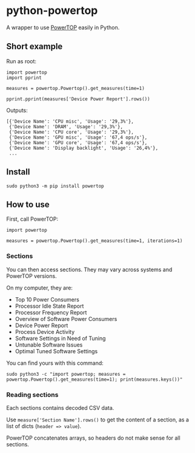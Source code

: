 # python-powertop

A wrapper to use [PowerTOP](https://01.org/powertop/) easily in Python.

## Short example

Run as root:

```
import powertop
import pprint

measures = powertop.Powertop().get_measures(time=1)

pprint.pprint(measures['Device Power Report'].rows())
```

Outputs:

```
[{'Device Name': 'CPU misc', 'Usage': '29,3%'},
 {'Device Name': 'DRAM', 'Usage': '29,3%'},
 {'Device Name': 'CPU core', 'Usage': '29,3%'},
 {'Device Name': 'GPU misc', 'Usage': '67,4 ops/s'},
 {'Device Name': 'GPU core', 'Usage': '67,4 ops/s'},
 {'Device Name': 'Display backlight', 'Usage': '26,4%'},
 ...
```

## Install

```
sudo python3 -m pip install powertop
```

## How to use

First, call PowerTOP:

```
import powertop

measures = powertop.Powertop().get_measures(time=1, iterations=1)
```

### Sections

You can then access sections. They may vary across systems and PowerTOP versions.

On my computer, they are:

* Top 10 Power Consumers
* Processor Idle State Report
* Processor Frequency Report
* Overview of Software Power Consumers
* Device Power Report
* Process Device Activity
* Software Settings in Need of Tuning
* Untunable Software Issues
* Optimal Tuned Software Settings

You can find yours with this command:

```
sudo python3 -c "import powertop; measures = powertop.Powertop().get_measures(time=1); print(measures.keys())"
```

### Reading sections

Each sections contains decoded CSV data.

Use `measure['Section Name'].rows()` to get the content of a section, as a list of dicts (`header => value`).

PowerTOP concatenates arrays, so headers do not make sense for all sections.
